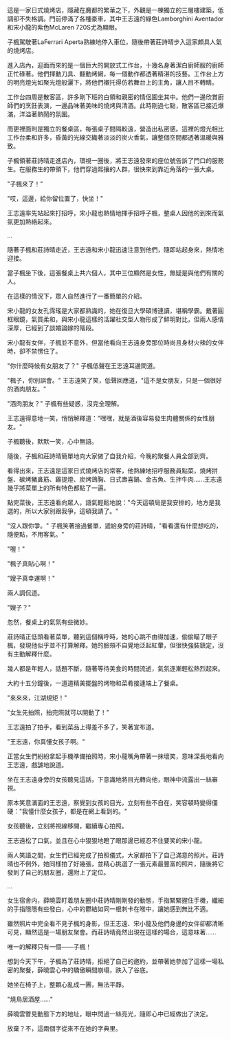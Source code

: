 這是一家日式燒烤店，隱藏在魔都的繁華之下，外觀是一棟獨立的三層樓建築，低調卻不失格調。門前停滿了各種豪車，其中王志遠的綠色Lamborghini Aventador和宋小龍的紫色McLaren 720S尤為顯眼。  

子楓駕駛著LaFerrari Aperta熟練地停入車位，隨後帶著莊詩晴步入這家頗具人氣的燒烤店。  

進入店內，迎面而來的是一個巨大的開放式工作台，十幾名身著潔白廚師服的廚師正忙碌著。他們揮動刀具、翻動烤網，每一個動作都透著精湛的技藝。工作台上方的明亮燈光如聚光燈般灑下，將他們襯托得仿若舞台上的主角，讓人目不轉睛。  

工作台四周是散客區，許多剛下班的白領和親密的情侶圍坐其中。他們一邊欣賞廚師們的烹飪表演，一邊品味著美味的燒烤與清酒。此時剛過七點，散客區已接近爆滿，洋溢著熱鬧的氛圍。  

而更裡面則是獨立的餐桌區，每張桌子間隔較遠，營造出私密感。這裡的燈光相比工作台柔和許多，昏黃的光線交織著淡淡的炭火香氣，讓整個空間都透著溫暖與雅致。  

子楓領著莊詩晴走進店內，環視一圈後，將王志遠發來的座位號告訴了門口的服務生。在服務生的帶領下，他們穿過熙攘的人群，很快來到靠近角落的一張大桌。  

"子楓來了！"  

"哎，這邊，給你留位置了，快坐！"  

王志遠率先站起來打招呼，宋小龍也熱情地揮手招呼子楓，整桌人因他的到來而氣氛更加熱絡起來。

...

隨著子楓和莊詩晴走近，王志遠和宋小龍迅速注意到他們，隨即站起身來，熱情地迎接。  

當子楓坐下後，這張餐桌上共六個人，其中三位顯然是女性，無疑是與他們有關的人。  

在這樣的情況下，眾人自然進行了一番簡單的介紹。  

宋小龍的女友孔霈瑤是大家都熟識的，她在復旦大學碩博連讀，堪稱學霸。戴著圓框眼鏡，氣質柔和，與宋小龍這樣的活躍社交型人物形成了鮮明對比，但兩人感情深厚，已經到了談婚論嫁的階段。  

宋小龍有女伴，子楓並不意外，但當他看向王志遠身旁那位時尚且身材火辣的女伴時，卻不禁愣住了。  

"你什麼時候有女朋友了？" 子楓低聲在王志遠耳邊問道。  

"楓子，你別誤會。" 王志遠笑了笑，低聲回應道，"這不是女朋友，只是一個很好的酒肉朋友。"  

"酒肉朋友？" 子楓有些疑惑，沒完全理解。  

王志遠得意地一笑，悄悄解釋道："嘿嘿，就是酒後容易發生肉體關係的女性朋友。"  

子楓聽後，默默一笑，心中無語。  

隨後，子楓和莊詩晴簡單地向大家做了自我介紹，今晚的聚餐人員全部到齊。  

看得出來，王志遠是這家日式燒烤店的常客，他熟練地招呼服務員點菜，燒烤拼盤、碳烤豬鼻筋、雞提燈、炭烤鴿胸、日式壽喜鍋、金吉魚、生拌牛肉……王志遠幾乎將菜單上的所有特色都點了一遍。  

點完菜後，王志遠看向眾人，語氣輕鬆地說："今天這頓局是我安排的，地方是我選的，所以大家別跟我爭，這頓我請了。"  

"沒人跟你爭。" 子楓笑著接過餐單，遞給身旁的莊詩晴，"看看還有什麼想吃的，隨便點，不用客氣。"  

"喔！"  

"楓子真貼心啊！"  

"嫂子真幸運啊！"  

兩人調侃道。  

"嫂子？"  

忽然，餐桌上的氣氛有些微妙。  

莊詩晴正低頭看著菜單，聽到這個稱呼時，她的心跳不由得加速，偷偷瞄了眼子楓，發現他似乎並不打算解釋。她的臉頰不自覺地泛起紅暈，但很快強裝鎮定，沒有主動解釋什麼。  

幾人都是年輕人，話題不斷，隨著等待美食的時間流逝，氣氛逐漸輕松熱烈起來。

大約十五分鐘後，一道道精美擺盤的烤物和菜肴接連端上了餐桌。

"來來來，江湖規矩！"

"女生先拍照，拍完照就可以開動了！"

王志遠拍了拍手，看到菜品上得差不多了，笑著宣布道。

"王志遠，你真懂女孩子啊。"

正當女生們紛紛拿起手機準備拍照時，宋小龍嘴角帶著一抹壞笑，意味深長地看向王志遠，戲謔地說道。

坐在王志遠身旁的女孩聽見這話，下意識地將目光轉向他，眼神中流露出一絲審視。

原本笑意滿面的王志遠，察覺到女孩的目光，立刻有些不自在，笑容頓時變得僵硬："我懂什麼女孩子，都是在網上看到的。"

女孩聽後，立刻將視線移開，繼續專心拍照。

王志遠松了口氣，並且在心中狠狠地瞪了眼那邊已經忍不住要笑的宋小龍。

兩人笑語之間，女生們已經完成了拍照儀式，大家都拍下了自己滿意的照片。莊詩晴也不例外，她同樣拍了好幾張，並精心挑選了一張元素最豐富的照片，隨後將它發到了自己的朋友圈，還附上了定位。

...

女生宿舍内，薛曉雲盯着朋友圈中莊詩晴剛剛發的動態，手指緊緊握住手機，纖細的手指隱隱有些發白，心中的鬱結如同一根刺卡在喉中，讓她感到無比不適。

雖然照片中完全看不見子楓的身影，但王志遠、宋小龍及他們身邊的女伴卻都清晰可見，顯然這是一場朋友聚會。而莊詩晴竟然出現在這樣的場合，這意味著……

唯一的解釋只有一個——子楓！ 

想到今天下午，子楓為了莊詩晴，拒絕了自己的邀約，並帶著她參加了這樣一場私密的聚餐，薛曉雲心中的驕傲瞬間崩塌，跌入了谷底。

她坐在椅子上，整顆心亂成一團，無法平靜。

"燒鳥居酒屋……"

薛曉雲瞥見動態下方的地址，眼中閃過一絲亮光，隨即心中已經做出了決定。

放棄？不，這兩個字從來不在她的字典里。